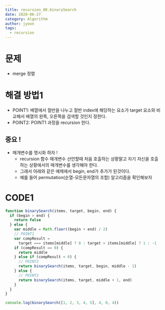 ```yaml
---
title: recursion_08.binarySearch
date: 2020-06-27
category: Algorithm
author: jyoon
tags:
  - recursion
---
```


# 문제

- merge 정렬

# 해결 방법1

- POINT1: 배열에서 절반을 나누고 절반 index에 해당하는 요소가 target 요소와 비교해서 배열의 왼쪽, 오른쪽을 검색할 것인지 정한다.
- POINT2: POINT1 과정을 recursion 한다.

## 중요 !

- 매개변수를 명시화 하자 !
  - recursion 함수 매개변수 선언할때 처음 호출하는 상황말고 자기 자신을 호출하는 상황에서의 매개변수를 생각해야 한다.
  - 그래서 아래와 같은 예제에서 begin, end가 추가가 된것이다.
  - 예를 들어 permutation(순열-모든문자열의 조합) 알고리즘을 확인해보자

# CODE1

```js
function binarySearch(items, target, begin, end) {
  if (begin > end) {
    return false
  } else {
    var middle = Math.floor((begin + end) / 2)
    // POINT1
    var compResult =
      target === items[middle] ? 0 : target > items[middle] ? 1 : -1
    if (compResult == 0) {
      return middle
    } else if (compResult < 0) {
      // POINT2
      return binarySearch(items, target, begin, middle - 1)
    } else {
      // POINT2
      return binarySearch(items, target, middle + 1, end)
    }
  }
}

console.log(binarySearch([1, 2, 3, 4, 5], 4, 0, 4))
```
